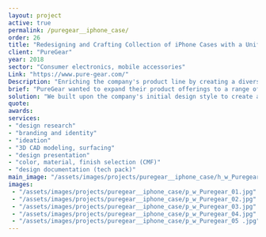 ```yaml
---
layout: project
active: true
permalink: /puregear__iphone_case/
order: 26
title: "Redesigning and Crafting Collection of iPhone Cases with a Unified Visual Language"
client: "PureGear"
year: 2018
sector: "Consumer electronics, mobile accessories"
Link: "https://www.pure-gear.com/"
Description: "Enriching the company's product line by creating a diverse range of cases with a cohesive visual language."
brief: "PureGear wanted to expand their product offerings to a range of cases with a unified design language, allowing for a broader market appeal."
solution: "We built upon the company's initial design style to create a diverse range of cases. Infusing fresh ideas and employing various material combinations, we ensured a cohesive visual language throughout the products. The result was a collection of cases, all bound together by a shared design essence."
quote:
awards:
services:
- "design research"
- "branding and identity" 
- "ideation"
- "3D CAD modeling, surfacing"
- "design presentation"
- "color, material, finish selection (CMF)"
- "design documentation (tech pack)"
main_image: "/assets/images/projects/puregear__iphone_case/h_w_Puregear.jpg"
images:
 - "/assets/images/projects/puregear__iphone_case/p_w_Puregear_01.jpg"
 - "/assets/images/projects/puregear__iphone_case/p_w_Puregear_02.jpg"
 - "/assets/images/projects/puregear__iphone_case/p_w_Puregear_03.jpg"
 - "/assets/images/projects/puregear__iphone_case/p_w_Puregear_04.jpg"
 - "/assets/images/projects/puregear__iphone_case/p_w_Puregear_05 .jpg"
---
```

